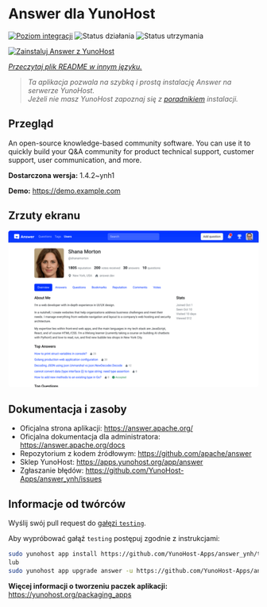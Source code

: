 <!--
To README zostało automatycznie wygenerowane przez <https://github.com/YunoHost/apps/tree/master/tools/readme_generator>
Nie powinno być ono edytowane ręcznie.
-->

# Answer dla YunoHost

[![Poziom integracji](https://apps.yunohost.org/badge/integration/answer)](https://ci-apps.yunohost.org/ci/apps/answer/)
![Status działania](https://apps.yunohost.org/badge/state/answer)
![Status utrzymania](https://apps.yunohost.org/badge/maintained/answer)

[![Zainstaluj Answer z YunoHost](https://install-app.yunohost.org/install-with-yunohost.svg)](https://install-app.yunohost.org/?app=answer)

*[Przeczytaj plik README w innym języku.](./ALL_README.md)*

> *Ta aplikacja pozwala na szybką i prostą instalację Answer na serwerze YunoHost.*  
> *Jeżeli nie masz YunoHost zapoznaj się z [poradnikiem](https://yunohost.org/install) instalacji.*

## Przegląd

An open-source knowledge-based community software. You can use it to quickly build your Q&A community for product technical support, customer support, user communication, and more.


**Dostarczona wersja:** 1.4.2~ynh1

**Demo:** <https://demo.example.com>

## Zrzuty ekranu

![Zrzut ekranu z Answer](./doc/screenshots/screenshot.png)

## Dokumentacja i zasoby

- Oficjalna strona aplikacji: <https://answer.apache.org/>
- Oficjalna dokumentacja dla administratora: <https://answer.apache.org/docs>
- Repozytorium z kodem źródłowym: <https://github.com/apache/answer>
- Sklep YunoHost: <https://apps.yunohost.org/app/answer>
- Zgłaszanie błędów: <https://github.com/YunoHost-Apps/answer_ynh/issues>

## Informacje od twórców

Wyślij swój pull request do [gałęzi `testing`](https://github.com/YunoHost-Apps/answer_ynh/tree/testing).

Aby wypróbować gałąź `testing` postępuj zgodnie z instrukcjami:

```bash
sudo yunohost app install https://github.com/YunoHost-Apps/answer_ynh/tree/testing --debug
lub
sudo yunohost app upgrade answer -u https://github.com/YunoHost-Apps/answer_ynh/tree/testing --debug
```

**Więcej informacji o tworzeniu paczek aplikacji:** <https://yunohost.org/packaging_apps>
